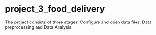 # project_3_food_delivery
The project consists of three stages: Configure and open data files, Data preprocessing and Data Analysis
